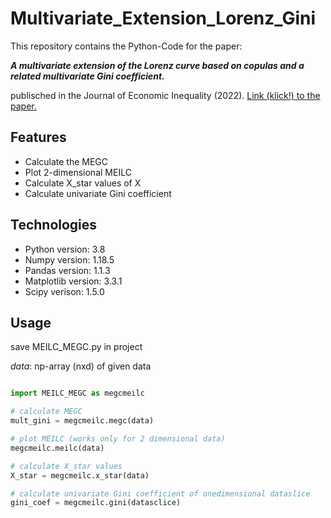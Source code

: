 # Multivariate_Extension_Lorenz_Gini
This repository contains the Python-Code for the paper: 

***A multivariate extension of the Lorenz curve based on copulas and a related multivariate Gini coefficient.***

 publisched in the Journal of Economic Inequality (2022).
[Link (klick!) to the paper.](https://doi.org/10.1007/s10888-022-09533-x)

## Features
* Calculate the MEGC
* Plot 2-dimensional MEILC
* Calculate X_star values of X
* Calculate univariate Gini coefficient

## Technologies
* Python version: 3.8
* Numpy version: 1.18.5
* Pandas version: 1.1.3
* Matplotlib version: 3.3.1
* Scipy verison: 1.5.0

## Usage
save MEILC_MEGC.py in project

*data*:  np-array  (nxd) of given data

```python

import MEILC_MEGC as megcmeilc

# calculate MEGC
mult_gini = megcmeilc.megc(data)

# plot MEILC (works only for 2 dimensional data)
megcmeilc.meilc(data)

# calculate X_star values
X_star = megcmeilc.x_star(data)

# calculate univariate Gini coefficient of onedimensional dataslice
gini_coef = megcmeilc.gini(datasclice)
```

